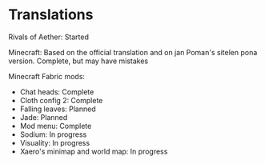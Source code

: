 # Translations

Rivals of Aether: Started

Minecraft: Based on the official translation and on jan Poman's sitelen pona version. Complete, but may have mistakes

Minecraft Fabric mods:
- Chat heads: Complete
- Cloth config 2: Complete
- Falling leaves: Planned
- Jade: Planned
- Mod menu: Complete
- Sodium: In progress
- Visuality: In progress
- Xaero's minimap and world map: In progress
